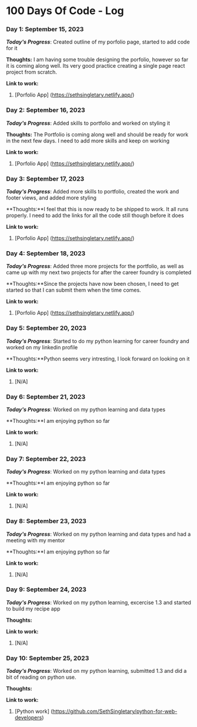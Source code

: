 # 100 Days Of Code - Log

### Day 1: September 15, 2023
***Today's Progress***: Created outline of my porfolio page, started to add code for it

**Thoughts:** I am having some trouble designing the porfolio, however so far it is coming along well. Its very good practice creating a single page react project from scratch.

**Link to work:** 
1. [Porfolio App] (https://sethsingletary.netlify.app/)

### Day 2: September 16, 2023
***Today's Progress***: Added skills to portfolio and worked on styling it

**Thoughts:** The Portfolio is coming along well and should be ready for work in the next few days. I need to add more skills and keep on working

**Link to work:** 
1. [Porfolio App] (https://sethsingletary.netlify.app/)

### Day 3: September 17, 2023
***Today's Progress***: Added more skills to portfolio, created the work and footer views, and added more styling

**Thoughts:**I feel that this is now ready to be shipped to work. It all runs properly. I need to add the links for all the code still though before it does

**Link to work:**
1. [Porfolio App] (https://sethsingletary.netlify.app/)

### Day 4: September 18, 2023
***Today's Progress***: Added three more projects for the portfolio, as well as came up with my next two projects for after the career foundry is completed

**Thoughts:**Since the projects have now been chosen, I need to get started so that I can submit them when the time comes.

**Link to work:**
1. [Porfolio App] (https://sethsingletary.netlify.app/)

### Day 5: September 20, 2023
***Today's Progress***: Started to do my python learning for career foundry and worked on my linkedin profile

**Thoughts:**Python seems very intresting, I look forward on looking on it

**Link to work:**
1. [N/A]

### Day 6: September 21, 2023
***Today's Progress***: Worked on my python learning and data types

**Thoughts:**I am enjoying python so far

**Link to work:**
1. [N/A]

### Day 7: September 22, 2023
***Today's Progress***: Worked on my python learning and data types

**Thoughts:**I am enjoying python so far

**Link to work:**
1. [N/A]

### Day 8: September 23, 2023
***Today's Progress***: Worked on my python learning and data types and had a meeting with my mentor

**Thoughts:**I am enjoying python so far

**Link to work:**
1. [N/A]

### Day 9: September 24, 2023
***Today's Progress***: Worked on my python learning, excercise 1.3 and started to build my recipe app

**Thoughts:**

**Link to work:**
1. [N/A]

### Day 10: September 25, 2023
***Today's Progress***: Worked on my python learning, submitted 1.3 and did a bit of reading on python use.

**Thoughts:**

**Link to work:**
1. [Python work] (https://github.com/SethSingletary/python-for-web-developers)

